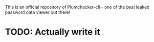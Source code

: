 This is an official repository of Plumchecker-cli - one of the *best* leaked password data viewer out there!

# TODO: Actually write it
